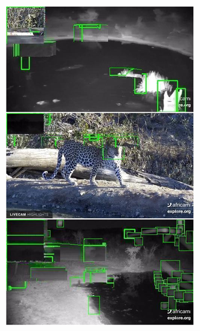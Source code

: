 ![20200730-232108-235113](in/20200730/20200730-232108-235113_0_.jpg)
![20200730-235118-000003](in/20200730/20200730-235118-000003_0_.jpg)
![20200731-000008-003013](in/20200731/20200731-000008-003013_0_.jpg)
